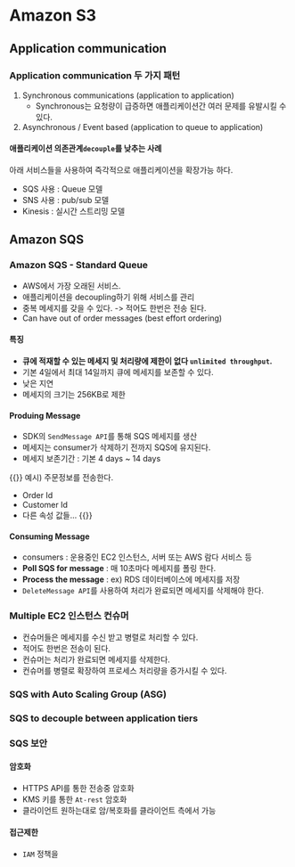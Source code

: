# Amazon S3


## Application communication
### Application communication 두 가지 패턴

1. Synchronous communications (application to application)
    - Synchronous는 요청량이 급증하면 애플리케이션간 여러 문제를 유발시킬 수 있다.
2. Asynchronous / Event based (application to queue to application)

#### 애플리케이션 의존관계`decouple`를 낮추는 사례
아래 서비스들을 사용하여 즉각적으로 애플리케이션을 확장가능 하다.
- SQS 사용 : Queue 모델
- SNS 사용 : pub/sub 모델
- Kinesis : 실시간 스트리밍 모델

## Amazon SQS 
### Amazon SQS - Standard Queue
- AWS에서 가장 오래된 서비스. 
- 애플리케이션을 decoupling하기 위해 서비스를 관리
- 중복 메세지를 갖을 수 있다. -> 적어도 한번은 전송 된다.
- Can have out of order messages (best effort ordering)

#### 특징
- **큐에 적재할 수 있는 메세지 및 처리량에 제한이 없다 `unlimited throughput`.** 
- 기본 4일에서 최대 14일까지 큐에 메세지를 보존할 수 있다.
- 낮은 지연 
- 메세지의 크기는 256KB로 제한

#### Produing Message
- SDK의 `SendMessage API`를 통해 SQS 메세지를 생산
- 메세지는 consumer가 삭제하기 전까지 SQS에 유지된다.
- 메세지 보존기간 : 기본 4 days ~ 14 days

{{<admonition type=note title=example >}}
예시) 주문정보를 전송한다.
- Order Id
- Customer Id
- 다른 속성 값들...
{{</admonition>}}


#### Consuming Message
- consumers : 운용중인 EC2 인스턴스, 서버 또는 AWS 람다 서비스 등 
- **Poll SQS for message** : 매 10초마다 메세지를 폴링 한다. 
- **Process the message** :  ex) RDS 데이터베이스에 메세지를 저장 
- `DeleteMessage API`를 사용하여 처리가 완료되면 메세지를 삭제해야 한다.


### Multiple EC2 인스턴스 컨슈머
- 컨슈머들은 메세지를 수신 받고 병렬로 처리할 수 있다.
- 적어도 한번은 전송이 된다.
- 컨슈머는 처리가 완료되면 메세지를 삭제한다.
- 컨슈머를 병렬로 확장하여 프로세스 처리량을 증가시킬 수 있다.

### SQS with Auto Scaling Group (ASG)

### SQS to decouple between application tiers

### SQS 보안
#### 암호화
- HTTPS API를 통한 전송중 암호화
- KMS 키를 통한 `At-rest` 암호화 
- 클라이언트 원하는대로 암/복호화를 클라이언트 측에서 가능

#### 접근제한
- `IAM` 정책을 






